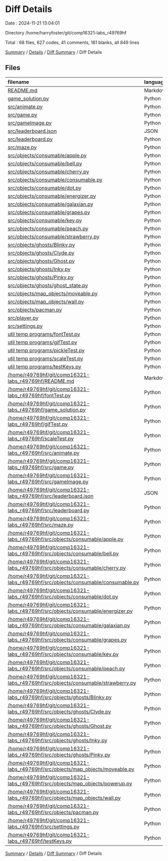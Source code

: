 # Diff Details

Date : 2024-11-21 13:04:01

Directory /home/harryfoster/git/comp16321-labs_r49769hf

Total : 68 files,  627 codes, 41 comments, 181 blanks, all 849 lines

[Summary](results.md) / [Details](details.md) / [Diff Summary](diff.md) / Diff Details

## Files
| filename | language | code | comment | blank | total |
| :--- | :--- | ---: | ---: | ---: | ---: |
| [README.md](/README.md) | Markdown | 2 | 0 | 1 | 3 |
| [game_solution.py](/game_solution.py) | Python | 517 | 79 | 177 | 773 |
| [src/animate.py](/src/animate.py) | Python | 63 | 6 | 24 | 93 |
| [src/game.py](/src/game.py) | Python | 240 | 61 | 95 | 396 |
| [src/gameImage.py](/src/gameImage.py) | Python | 83 | 4 | 20 | 107 |
| [src/leaderboard.json](/src/leaderboard.json) | JSON | 1 | 0 | 0 | 1 |
| [src/leaderboard.py](/src/leaderboard.py) | Python | 25 | 0 | 9 | 34 |
| [src/maze.py](/src/maze.py) | Python | 192 | 5 | 45 | 242 |
| [src/objects/consumable/apple.py](/src/objects/consumable/apple.py) | Python | 0 | 0 | 1 | 1 |
| [src/objects/consumable/bell.py](/src/objects/consumable/bell.py) | Python | 0 | 0 | 1 | 1 |
| [src/objects/consumable/cherry.py](/src/objects/consumable/cherry.py) | Python | 0 | 0 | 1 | 1 |
| [src/objects/consumable/consumable.py](/src/objects/consumable/consumable.py) | Python | 7 | 0 | 1 | 8 |
| [src/objects/consumable/dot.py](/src/objects/consumable/dot.py) | Python | 0 | 0 | 1 | 1 |
| [src/objects/consumable/energizer.py](/src/objects/consumable/energizer.py) | Python | 0 | 0 | 1 | 1 |
| [src/objects/consumable/galaxian.py](/src/objects/consumable/galaxian.py) | Python | 0 | 0 | 1 | 1 |
| [src/objects/consumable/grapes.py](/src/objects/consumable/grapes.py) | Python | 0 | 0 | 1 | 1 |
| [src/objects/consumable/key.py](/src/objects/consumable/key.py) | Python | 0 | 0 | 1 | 1 |
| [src/objects/consumable/peach.py](/src/objects/consumable/peach.py) | Python | 0 | 0 | 1 | 1 |
| [src/objects/consumable/strawberry.py](/src/objects/consumable/strawberry.py) | Python | 0 | 0 | 1 | 1 |
| [src/objects/ghosts/Blinky.py](/src/objects/ghosts/Blinky.py) | Python | 33 | 1 | 6 | 40 |
| [src/objects/ghosts/Clyde.py](/src/objects/ghosts/Clyde.py) | Python | 38 | 1 | 7 | 46 |
| [src/objects/ghosts/Ghost.py](/src/objects/ghosts/Ghost.py) | Python | 285 | 57 | 92 | 434 |
| [src/objects/ghosts/Inky.py](/src/objects/ghosts/Inky.py) | Python | 35 | 2 | 7 | 44 |
| [src/objects/ghosts/Pinky.py](/src/objects/ghosts/Pinky.py) | Python | 41 | 1 | 7 | 49 |
| [src/objects/ghosts/ghost_state.py](/src/objects/ghosts/ghost_state.py) | Python | 11 | 0 | 2 | 13 |
| [src/objects/map_objects/moveable.py](/src/objects/map_objects/moveable.py) | Python | 21 | 0 | 6 | 27 |
| [src/objects/map_objects/wall.py](/src/objects/map_objects/wall.py) | Python | 6 | 0 | 2 | 8 |
| [src/objects/pacman.py](/src/objects/pacman.py) | Python | 123 | 16 | 40 | 179 |
| [src/player.py](/src/player.py) | Python | 6 | 0 | 1 | 7 |
| [src/settings.py](/src/settings.py) | Python | 34 | 7 | 15 | 56 |
| [util temp programs/fontTest.py](/util%20temp%20programs/fontTest.py) | Python | 32 | 0 | 9 | 41 |
| [util temp programs/gifTest.py](/util%20temp%20programs/gifTest.py) | Python | 30 | 0 | 15 | 45 |
| [util temp programs/pickleTest.py](/util%20temp%20programs/pickleTest.py) | Python | 11 | 0 | 4 | 15 |
| [util temp programs/scaleTest.py](/util%20temp%20programs/scaleTest.py) | Python | 14 | 5 | 6 | 25 |
| [util temp programs/testKeys.py](/util%20temp%20programs/testKeys.py) | Python | 20 | 0 | 5 | 25 |
| [/home/r49769hf/git/comp16321-labs_r49769hf/README.md](//home/r49769hf/git/comp16321-labs_r49769hf/README.md) | Markdown | -2 | 0 | -1 | -3 |
| [/home/r49769hf/git/comp16321-labs_r49769hf/fontTest.py](//home/r49769hf/git/comp16321-labs_r49769hf/fontTest.py) | Python | -32 | 0 | -9 | -41 |
| [/home/r49769hf/git/comp16321-labs_r49769hf/game_solution.py](//home/r49769hf/git/comp16321-labs_r49769hf/game_solution.py) | Python | -242 | -46 | -102 | -390 |
| [/home/r49769hf/git/comp16321-labs_r49769hf/gifTest.py](//home/r49769hf/git/comp16321-labs_r49769hf/gifTest.py) | Python | -30 | 0 | -15 | -45 |
| [/home/r49769hf/git/comp16321-labs_r49769hf/scaleTest.py](//home/r49769hf/git/comp16321-labs_r49769hf/scaleTest.py) | Python | -14 | -5 | -6 | -25 |
| [/home/r49769hf/git/comp16321-labs_r49769hf/src/animate.py](//home/r49769hf/git/comp16321-labs_r49769hf/src/animate.py) | Python | -61 | -6 | -23 | -90 |
| [/home/r49769hf/git/comp16321-labs_r49769hf/src/game.py](//home/r49769hf/git/comp16321-labs_r49769hf/src/game.py) | Python | -115 | -60 | -50 | -225 |
| [/home/r49769hf/git/comp16321-labs_r49769hf/src/gameImage.py](//home/r49769hf/git/comp16321-labs_r49769hf/src/gameImage.py) | Python | -72 | -4 | -18 | -94 |
| [/home/r49769hf/git/comp16321-labs_r49769hf/src/leaderboard.json](//home/r49769hf/git/comp16321-labs_r49769hf/src/leaderboard.json) | JSON | -1 | 0 | 0 | -1 |
| [/home/r49769hf/git/comp16321-labs_r49769hf/src/leaderboard.py](//home/r49769hf/git/comp16321-labs_r49769hf/src/leaderboard.py) | Python | -16 | 0 | -7 | -23 |
| [/home/r49769hf/git/comp16321-labs_r49769hf/src/maze.py](//home/r49769hf/git/comp16321-labs_r49769hf/src/maze.py) | Python | -96 | -5 | -33 | -134 |
| [/home/r49769hf/git/comp16321-labs_r49769hf/src/objects/consumable/apple.py](//home/r49769hf/git/comp16321-labs_r49769hf/src/objects/consumable/apple.py) | Python | 0 | 0 | -1 | -1 |
| [/home/r49769hf/git/comp16321-labs_r49769hf/src/objects/consumable/bell.py](//home/r49769hf/git/comp16321-labs_r49769hf/src/objects/consumable/bell.py) | Python | 0 | 0 | -1 | -1 |
| [/home/r49769hf/git/comp16321-labs_r49769hf/src/objects/consumable/cherry.py](//home/r49769hf/git/comp16321-labs_r49769hf/src/objects/consumable/cherry.py) | Python | 0 | 0 | -1 | -1 |
| [/home/r49769hf/git/comp16321-labs_r49769hf/src/objects/consumable/consumable.py](//home/r49769hf/git/comp16321-labs_r49769hf/src/objects/consumable/consumable.py) | Python | -7 | 0 | -1 | -8 |
| [/home/r49769hf/git/comp16321-labs_r49769hf/src/objects/consumable/dot.py](//home/r49769hf/git/comp16321-labs_r49769hf/src/objects/consumable/dot.py) | Python | 0 | 0 | -1 | -1 |
| [/home/r49769hf/git/comp16321-labs_r49769hf/src/objects/consumable/energizer.py](//home/r49769hf/git/comp16321-labs_r49769hf/src/objects/consumable/energizer.py) | Python | 0 | 0 | -1 | -1 |
| [/home/r49769hf/git/comp16321-labs_r49769hf/src/objects/consumable/galaxian.py](//home/r49769hf/git/comp16321-labs_r49769hf/src/objects/consumable/galaxian.py) | Python | 0 | 0 | -1 | -1 |
| [/home/r49769hf/git/comp16321-labs_r49769hf/src/objects/consumable/grapes.py](//home/r49769hf/git/comp16321-labs_r49769hf/src/objects/consumable/grapes.py) | Python | 0 | 0 | -1 | -1 |
| [/home/r49769hf/git/comp16321-labs_r49769hf/src/objects/consumable/key.py](//home/r49769hf/git/comp16321-labs_r49769hf/src/objects/consumable/key.py) | Python | 0 | 0 | -1 | -1 |
| [/home/r49769hf/git/comp16321-labs_r49769hf/src/objects/consumable/peach.py](//home/r49769hf/git/comp16321-labs_r49769hf/src/objects/consumable/peach.py) | Python | 0 | 0 | -1 | -1 |
| [/home/r49769hf/git/comp16321-labs_r49769hf/src/objects/consumable/strawberry.py](//home/r49769hf/git/comp16321-labs_r49769hf/src/objects/consumable/strawberry.py) | Python | 0 | 0 | -1 | -1 |
| [/home/r49769hf/git/comp16321-labs_r49769hf/src/objects/ghosts/Blinky.py](//home/r49769hf/git/comp16321-labs_r49769hf/src/objects/ghosts/Blinky.py) | Python | -21 | -1 | -2 | -24 |
| [/home/r49769hf/git/comp16321-labs_r49769hf/src/objects/ghosts/Clyde.py](//home/r49769hf/git/comp16321-labs_r49769hf/src/objects/ghosts/Clyde.py) | Python | -26 | -1 | -3 | -30 |
| [/home/r49769hf/git/comp16321-labs_r49769hf/src/objects/ghosts/Ghost.py](//home/r49769hf/git/comp16321-labs_r49769hf/src/objects/ghosts/Ghost.py) | Python | -282 | -51 | -84 | -417 |
| [/home/r49769hf/git/comp16321-labs_r49769hf/src/objects/ghosts/Inky.py](//home/r49769hf/git/comp16321-labs_r49769hf/src/objects/ghosts/Inky.py) | Python | -22 | -2 | -3 | -27 |
| [/home/r49769hf/git/comp16321-labs_r49769hf/src/objects/ghosts/Pinky.py](//home/r49769hf/git/comp16321-labs_r49769hf/src/objects/ghosts/Pinky.py) | Python | -32 | -1 | -4 | -37 |
| [/home/r49769hf/git/comp16321-labs_r49769hf/src/objects/map_objects/moveable.py](//home/r49769hf/git/comp16321-labs_r49769hf/src/objects/map_objects/moveable.py) | Python | -21 | 0 | -6 | -27 |
| [/home/r49769hf/git/comp16321-labs_r49769hf/src/objects/map_objects/powerup.py](//home/r49769hf/git/comp16321-labs_r49769hf/src/objects/map_objects/powerup.py) | Python | -8 | -1 | -2 | -11 |
| [/home/r49769hf/git/comp16321-labs_r49769hf/src/objects/map_objects/wall.py](//home/r49769hf/git/comp16321-labs_r49769hf/src/objects/map_objects/wall.py) | Python | -4 | 0 | -1 | -5 |
| [/home/r49769hf/git/comp16321-labs_r49769hf/src/objects/pacman.py](//home/r49769hf/git/comp16321-labs_r49769hf/src/objects/pacman.py) | Python | -101 | -14 | -31 | -146 |
| [/home/r49769hf/git/comp16321-labs_r49769hf/src/settings.py](//home/r49769hf/git/comp16321-labs_r49769hf/src/settings.py) | Python | -18 | -7 | -9 | -34 |
| [/home/r49769hf/git/comp16321-labs_r49769hf/testKeys.py](//home/r49769hf/git/comp16321-labs_r49769hf/testKeys.py) | Python | -20 | 0 | -5 | -25 |

[Summary](results.md) / [Details](details.md) / [Diff Summary](diff.md) / Diff Details